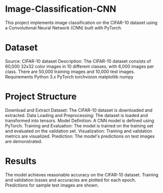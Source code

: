 # Image-Classification-CNN

This project implements image classification on the CIFAR-10 dataset using a Convolutional Neural Network (CNN) built with PyTorch.

# Dataset
Source: CIFAR-10 dataset
Description: The CIFAR-10 dataset consists of 60,000 32x32 color images in 10 different classes, with 6,000 images per class. There are 50,000 training images and 10,000 test images.
Requirements
Python 3.x
PyTorch
torchvision
matplotlib
numpy


# Project Structure
Download and Extract Dataset: The CIFAR-10 dataset is downloaded and extracted.
Data Loading and Preprocessing: The dataset is loaded and transformed into tensors.
Model Definition: A CNN model is defined using PyTorch.
Training and Evaluation: The model is trained on the training set and evaluated on the validation set.
Visualization: Training and validation metrics are visualized.
Prediction: The model's predictions on test images are demonstrated.


# Results
The model achieves reasonable accuracy on the CIFAR-10 dataset.
Training and validation losses and accuracies are plotted for each epoch.
Predictions for sample test images are shown.
